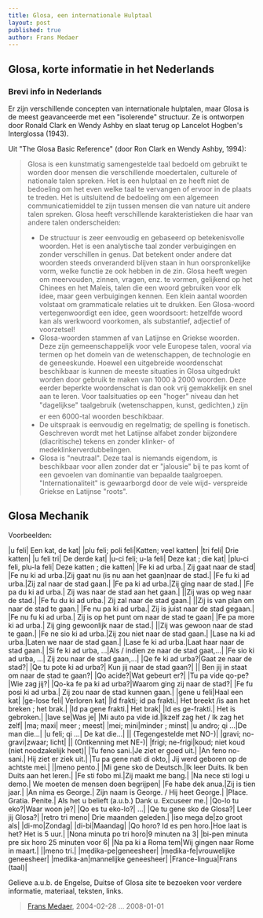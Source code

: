 ```yaml
---
title: Glosa, een internationale Hulptaal
layout: post
published: true
author: Frans Medaer
---
```


## Glosa, korte informatie in het Nederlands

### Brevi info in Nederlands


Er zijn verschillende concepten van internationale hulptalen, maar Glosa is de meest geavanceerde met een "isolerende" structuur. Ze is ontworpen door Ronald Clark en Wendy Ashby en slaat terug op Lancelot Hogben's Interglossa (1943).

  

Uit "The Glosa Basic Reference" (door Ron Clark en Wendy Ashby, 1994):

> Glosa is een kunstmatig samengestelde taal bedoeld om gebruikt te worden door mensen die verschillende moedertalen, culturele of nationale talen spreken. Het is een hulptaal en ze heeft niet de bedoeling om het even welke taal te vervangen of ervoor in de plaats te treden. Het is uitsluitend de bedoeling om een algemeen communicatiemiddel te zijn tussen mensen die van nature uit andere talen spreken. Glosa heeft verschillende karakteristieken die haar van andere talen onderscheiden:
> * De structuur is zeer eenvoudig en gebaseerd op betekenisvolle woorden. Het is een analytische taal zonder verbuigingen en zonder verschillen in genus. Dat betekent onder andere dat woorden steeds onveranderd blijven staan in hun oorspronkelijke vorm, welke functie ze ook hebben in de zin. Glosa heeft wegen om meervouden, zinnen, vragen, enz. te vormen, gelijkend op het Chinees en het Maleis, talen die een woord gebruiken voor elk idee, maar geen verbuigingen kennen. Een klein aantal woorden volstaat om grammaticale relaties uit te drukken. Een Glosa-woord vertegenwoordigt een idee, geen woordsoort: hetzelfde woord kan als werkwoord voorkomen, als substantief, adjectief of voorzetsel!
> * Glosa-woorden stammen af van Latijnse en Griekse woorden. Deze zijn gemeenschappelijk voor vele Europese talen, vooral via termen op het domein van de wetenschappen, de technologie en de geneeskunde. Hoewel een uitgebreide woordenschat beschikbaar is kunnen de meeste situaties in Glosa uitgedrukt worden door gebruik te maken van 1000 à 2000 woorden. Deze eerder beperkte woordenschat is dan ook vrij gemakkelijk en snel aan te leren. Voor taalsituaties op een "hoger" niveau dan het "dagelijkse" taalgebruik (wetenschappen, kunst, gedichten,) zijn er een 6000-tal woorden beschikbaar.
> * De uitspraak is eenvoudig en regelmatig; de spelling is fonetisch. Geschreven wordt met het Latijnse alfabet zonder bijzondere (diacritische) tekens en zonder klinker- of medeklinkerverdubbelingen.
> * Glosa is "neutraal". Deze taal is niemands eigendom, is beschikbaar voor allen zonder dat er "jalousie" bij te pas komt of een gevoelen van dominantie van bepaalde taalgroepen. "Internationaliteit" is gewaarborgd door de vele wijd- verspreide Griekse en Latijnse "roots".

  

## Glosa Mechanik

Voorbeelden:

|u feli| Een kat, de kat|
|plu feli; poli feli|Katten; veel katten|
|tri feli| Drie katten|
|u feli tri| De derde kat|
|u-ci feli; u-la feli| Deze kat ; die kat|
|plu-ci feli, plu-la feli| Deze katten ; die katten|
|Fe ki ad urba.| Zij gaat naar de stad|
|Fe nu ki ad urba.|Zij gaat nu (is nu aan het gaan)naar de stad.|
|Fe fu ki ad urba.|Zij zal naar de stad gaan.|
|Fe pa ki ad urba.|Zij ging naar de stad.|
|Fe pa du ki ad urba.| Zij was naar de stad aan het gaan.|
||Zij was op weg naar de stad.|
|Fe fu du ki ad urba.| Zij zal naar de stad gaan.|
||Zij is van plan om naar de stad te gaan.|
|Fe nu pa ki ad urba.| Zij is juist naar de stad gegaan.|
|Fe nu fu ki ad urba.| Zij is op het punt om naar de stad te gaan|
|Fe pa more ki ad urba.| Zij ging gewoonlijk naar de stad.|
||Zij was gewoon naar de stad te gaan.|
|Fe ne sio ki ad urba.|Zij zou niet naar de stad gaan.|
|Lase na ki ad urba.|Laten we naar de stad gaan.|
|Lase fe ki ad urba.|Laat haar naar de stad gaan.|
|Si fe ki ad urba, ...|Als / indien ze naar de stad gaat,...|
|Fe sio ki ad urba, ...| Zij zou naar de stad gaan,...|
|Qe fe ki ad urba?|Gaat ze naar de stad?|
|Qe tu pote ki ad urba?| Kun jij naar de stad gaan?|
|| Ben jij in staat om naar de stad te gaan?|
|Qo acide?|Wat gebeurt er?|
|Tu pa vide qo-pe?|Wie zag jij?|
|Qo-ka fe pa ki ad urba?|Waarom ging zij naar de stad?|
|Fe fu posi ki ad urba.| Zij zou naar de stad kunnen gaan.|
|gene u feli|Haal een kat|
|ge-lose feli| Verloren kat|
|Id frakti; id pa frakti.| Het breekt /is aan het breken ; het brak.|
|Id pa gene frakti.| Het brak|
|Id es ge-frakti.| Het is gebroken.|
|lave se|Was je|
|Mi auto pa vide id.|Ikzelf zag het / Ik zag het zelf|
|ma; maxi| meer ; meest|
|mei; mini|minder ; minst|
|u andro; qi ...|De man die...|
|u feli; qi ...| De kat die...|
|| (Tegengestelde met NO-)|
|gravi; no-gravi|zwaar; licht|
|| (Ontkenning met NE-)|
|frigi; ne-frigi|koud; niet koud (niet noodzakelijk heet)|
|Tu feno sani.|Je ziet er goed uit.|
|An feno no-sani.| Hij ziet er ziek uit.|
|Tu pa gene nati di okto,| Jij werd geboren op de achtste mei.|
||meno pento.|
|Mi gene sko de Deutsch.|Ik leer Duits. Ik ben Duits aan het leren.|
|Fe sti fobo mi.|Zij maakt me bang.|
|Na nece sti logi u demo.| We moeten de mensen doen begrijpen|
|Fe habe dek anua.|Zij is tien jaar.|
|An nima es George.| Zijn naam is George. / Hij heet George.|
|Place. Gratia. Penite.| Als het u belieft (a.u.b.) Dank u. Excuseer me.|
|Qo-lo tu eko?|Waar woon je?|
|Qo es tu eko-lo?| ...|
|Qe tu gene sko de Glosa?| Leer jij Glosa?|
|retro tri meno| Drie maanden geleden.|
|iso mega de|zo groot als|
|di-mo|Zondag|
|di-bi|Maandag|
|Qo horo? Id es pen horo.|Hoe laat is het? Het is 5 uur.|
|Nona minuta po tri horo|9 minuten na 3|
|bi-pen minuta pre six horo 25 minuten voor 6|
|Na pa ki a Roma tem|Wij gingen naar Rome in maart.|
||meno tri.|
|medika-pe|geneesheer|
|medika-fe|vrouwelijke geneesheer|
|medika-an|mannelijke geneesheer|
|France-lingua|Frans (taal)|

Gelieve a.u.b. de Engelse, Duitse of Glosa site te bezoeken voor verdere informatie, materiaal, teksten, links.

> [Frans Medaer](http://www.eenbeterewereld.be), 2004-02-28 ... 2008-01-01
